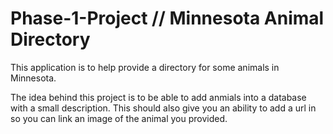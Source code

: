 # Phase-1-Project // Minnesota Animal Directory

This application is to help provide a directory for some animals in Minnesota.

The idea behind this project is to be able to add anmials into a database with a small description. This should also give you an ability to add a url in so you can link an image of the animal you provided.
